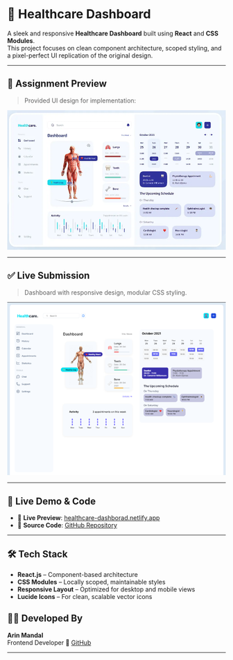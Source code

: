 # 🏥 Healthcare Dashboard

A sleek and responsive **Healthcare Dashboard** built using **React** and **CSS Modules**.  
This project focuses on clean component architecture, scoped styling, and a pixel-perfect UI replication of the original design.

---

## 📌 Assignment Preview

> Provided UI design for implementation:

![Assignment](src/assets/Screenshot-2025-05-23-at-3-31-31-PM.png)

---

## ✅ Live Submission

> Dashboard with responsive design, modular CSS styling. 

![Submission](src/assets/image.png)

---

## 🚀 Live Demo & Code

- 🔗 **Live Preview**: [healthcare-dashborad.netlify.app](https://healthcare-dashborad.netlify.app/)
- 📂 **Source Code**: [GitHub Repository](https://github.com/arinmandal/healthcare-dashboard)

---

## 🛠️ Tech Stack

- **React.js** – Component-based architecture
- **CSS Modules** – Locally scoped, maintainable styles
- **Responsive Layout** – Optimized for desktop and mobile views
- **Lucide Icons** – For clean, scalable vector icons


## 👨‍💻 Developed By
**Arin Mandal**  
Frontend Developer 
🔗 [GitHub](https://github.com/arinmandal)

---
